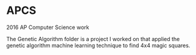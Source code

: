 # APCS
2016 AP Computer Science work

The Genetic Algorithm folder is a project I worked on that applied the genetic algorithm machine learning technique to find 4x4 magic squares. 
